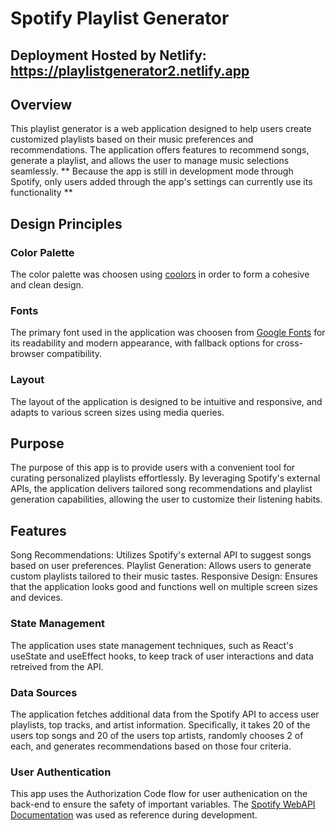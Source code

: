 # Spotify Playlist Generator

## Deployment Hosted by Netlify: https://playlistgenerator2.netlify.app

## Overview

This playlist generator is a web application designed to help users create customized playlists based on their music preferences and recommendations. The application offers features to recommend songs, generate a playlist, and allows the user to manage music selections seamlessly.
** Because the app is still in development mode through Spotify, only users added through the app's settings can currently use its functionality **

## Design Principles

### Color Palette
The color palette was choosen using [coolors]((https://coolors.co)) in order to form a cohesive and clean design. 

### Fonts
The primary font used in the application was choosen from [Google Fonts](https://fonts.google.com/specimen/Montserrat?query=montserrat) for its readability and modern appearance, with fallback options for cross-browser compatibility.

### Layout
The layout of the application is designed to be intuitive and responsive, and adapts to various screen sizes using media queries.

## Purpose
The purpose of this app is to provide users with a convenient tool for curating personalized playlists effortlessly. By leveraging Spotify's external APIs, the application delivers tailored song recommendations and playlist generation capabilities, allowing the user to customize their listening habits.

## Features
Song Recommendations: Utilizes Spotify's external API to suggest songs based on user preferences.
Playlist Generation: Allows users to generate custom playlists tailored to their music tastes.
Responsive Design: Ensures that the application looks good and functions well on multiple screen sizes and devices.

### State Management

The application uses state management techniques, such as React's useState and useEffect hooks, to keep track of user interactions and data retreived from the API.

### Data Sources

The application fetches additional data from the Spotify API to access user playlists, top tracks, and artist information. Specifically, it takes 20 of the users top songs and 20 of the users top artists, randomly chooses 2 of each, and generates recommendations based on those four criteria. 

### User Authentication 

This app uses the Authorization Code flow for user authenication on the back-end to ensure the safety of important variables. The [Spotify WebAPI Documentation](https://developer.spotify.com/documentation/web-api) was used as reference during development. 

